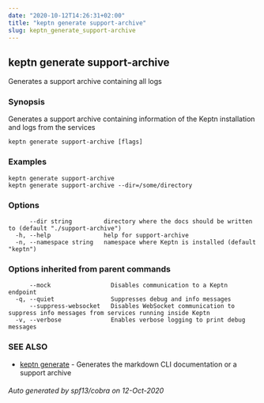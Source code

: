 ```yaml
---
date: "2020-10-12T14:26:31+02:00"
title: "keptn generate support-archive"
slug: keptn_generate_support-archive
---
```

## keptn generate support-archive

Generates a support archive containing all logs

### Synopsis

Generates a support archive containing information of the Keptn installation and logs from the services

```
keptn generate support-archive [flags]
```

### Examples

```
keptn generate support-archive
keptn generate support-archive --dir=/some/directory
```

### Options

```
      --dir string         directory where the docs should be written to (default "./support-archive")
  -h, --help               help for support-archive
  -n, --namespace string   namespace where Keptn is installed (default "keptn")
```

### Options inherited from parent commands

```
      --mock                 Disables communication to a Keptn endpoint
  -q, --quiet                Suppresses debug and info messages
      --suppress-websocket   Disables WebSocket communication to suppress info messages from services running inside Keptn
  -v, --verbose              Enables verbose logging to print debug messages
```

### SEE ALSO

* [keptn generate](../keptn_generate/)	 - Generates the markdown CLI documentation or a support archive

###### Auto generated by spf13/cobra on 12-Oct-2020
